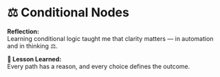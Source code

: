 # ⚖️ Conditional Nodes

**Reflection:**  
Learning conditional logic taught me that clarity matters — in automation and in thinking ⚖️.

**💭 Lesson Learned:**  
Every path has a reason, and every choice defines the outcome.
